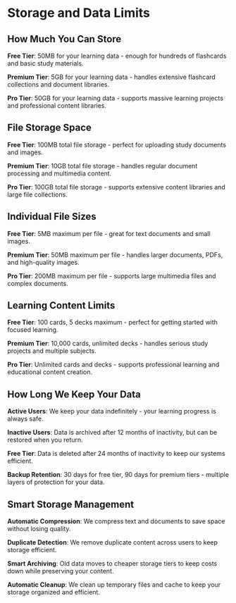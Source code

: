 # Storage and Data Limits

## How Much You Can Store

**Free Tier**: 50MB for your learning data - enough for hundreds of flashcards and basic study materials.

**Premium Tier**: 5GB for your learning data - handles extensive flashcard collections and document libraries.

**Pro Tier**: 50GB for your learning data - supports massive learning projects and professional content libraries.

## File Storage Space

**Free Tier**: 100MB total file storage - perfect for uploading study documents and images.

**Premium Tier**: 10GB total file storage - handles regular document processing and multimedia content.

**Pro Tier**: 100GB total file storage - supports extensive content libraries and large file collections.

## Individual File Sizes

**Free Tier**: 5MB maximum per file - great for text documents and small images.

**Premium Tier**: 50MB maximum per file - handles larger documents, PDFs, and high-quality images.

**Pro Tier**: 200MB maximum per file - supports large multimedia files and complex documents.

## Learning Content Limits

**Free Tier**: 100 cards, 5 decks maximum - perfect for getting started with focused learning.

**Premium Tier**: 10,000 cards, unlimited decks - handles serious study projects and multiple subjects.

**Pro Tier**: Unlimited cards and decks - supports professional learning and educational content creation.

## How Long We Keep Your Data

**Active Users**: We keep your data indefinitely - your learning progress is always safe.

**Inactive Users**: Data is archived after 12 months of inactivity, but can be restored when you return.

**Free Tier**: Data is deleted after 24 months of inactivity to keep our systems efficient.

**Backup Retention**: 30 days for free tier, 90 days for premium tiers - multiple layers of protection for your data.

## Smart Storage Management

**Automatic Compression**: We compress text and documents to save space without losing quality.

**Duplicate Detection**: We remove duplicate content across users to keep storage efficient.

**Smart Archiving**: Old data moves to cheaper storage tiers to keep costs down while preserving your content.

**Automatic Cleanup**: We clean up temporary files and cache to keep your storage organized and efficient.
